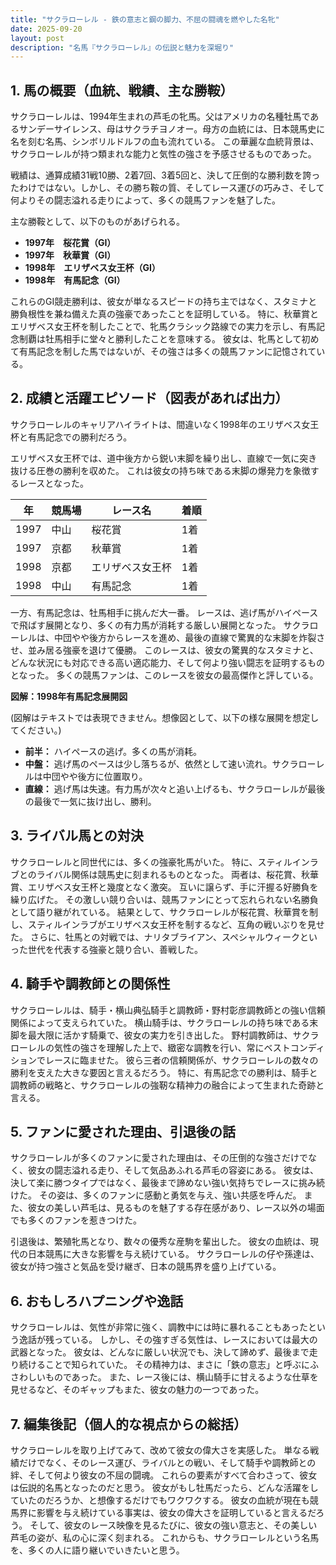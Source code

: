 ```yaml
---
title: "サクラローレル - 鉄の意志と鋼の脚力、不屈の闘魂を燃やした名牝"
date: 2025-09-20
layout: post
description: "名馬『サクラローレル』の伝説と魅力を深堀り"
---
```


## 1. 馬の概要（血統、戦績、主な勝鞍）

サクラローレルは、1994年生まれの芦毛の牝馬。父はアメリカの名種牡馬であるサンデーサイレンス、母はサクラチヨノオー。母方の血統には、日本競馬史に名を刻む名馬、シンボリルドルフの血も流れている。  この華麗な血統背景は、サクラローレルが持つ類まれな能力と気性の強さを予感させるものであった。

戦績は、通算成績31戦10勝、2着7回、3着5回と、決して圧倒的な勝利数を誇ったわけではない。しかし、その勝ち鞍の質、そしてレース運びの巧みさ、そして何よりその闘志溢れる走りによって、多くの競馬ファンを魅了した。

主な勝鞍として、以下のものがあげられる。

* **1997年　桜花賞（GI）**
* **1997年　秋華賞（GI）**
* **1998年　エリザベス女王杯（GI）**
* **1998年　有馬記念（GI）**


これらのGI競走勝利は、彼女が単なるスピードの持ち主ではなく、スタミナと勝負根性を兼ね備えた真の強豪であったことを証明している。  特に、秋華賞とエリザベス女王杯を制したことで、牝馬クラシック路線での実力を示し、有馬記念制覇は牡馬相手に堂々と勝利したことを意味する。 彼女は、牝馬として初めて有馬記念を制した馬ではないが、その強さは多くの競馬ファンに記憶されている。


## 2. 成績と活躍エピソード（図表があれば出力）

サクラローレルのキャリアハイライトは、間違いなく1998年のエリザベス女王杯と有馬記念での勝利だろう。

エリザベス女王杯では、道中後方から鋭い末脚を繰り出し、直線で一気に突き抜ける圧巻の勝利を収めた。  これは彼女の持ち味である末脚の爆発力を象徴するレースとなった。

| 年 | 競馬場 | レース名  | 着順 |
|---|---|---|---|
| 1997 | 中山 | 桜花賞       | 1着 |
| 1997 | 京都 | 秋華賞       | 1着 |
| 1998 | 京都 | エリザベス女王杯 | 1着 |
| 1998 | 中山 | 有馬記念       | 1着 |


一方、有馬記念は、牡馬相手に挑んだ大一番。  レースは、逃げ馬がハイペースで飛ばす展開となり、多くの有力馬が消耗する厳しい展開となった。 サクラローレルは、中団やや後方からレースを進め、最後の直線で驚異的な末脚を炸裂させ、並み居る強豪を退けて優勝。  このレースは、彼女の驚異的なスタミナと、どんな状況にも対応できる高い適応能力、そして何より強い闘志を証明するものとなった。  多くの競馬ファンは、このレースを彼女の最高傑作と評している。


**図解：1998年有馬記念展開図**

(図解はテキストでは表現できません。想像図として、以下の様な展開を想定してください。)

* **前半：** ハイペースの逃げ。多くの馬が消耗。
* **中盤：** 逃げ馬のペースは少し落ちるが、依然として速い流れ。サクラローレルは中団やや後方に位置取り。
* **直線：** 逃げ馬は失速。有力馬が次々と追い上げるも、サクラローレルが最後の最後で一気に抜け出し、勝利。


## 3. ライバル馬との対決

サクラローレルと同世代には、多くの強豪牝馬がいた。  特に、スティルインラブとのライバル関係は競馬史に刻まれるものとなった。  両者は、桜花賞、秋華賞、エリザベス女王杯と幾度となく激突。  互いに譲らず、手に汗握る好勝負を繰り広げた。  その激しい競り合いは、競馬ファンにとって忘れられない名勝負として語り継がれている。  結果として、サクラローレルが桜花賞、秋華賞を制し、スティルインラブがエリザベス女王杯を制するなど、互角の戦いぶりを見せた。  さらに、牡馬との対戦では、ナリタブライアン、スペシャルウィークといった世代を代表する強豪と競り合い、善戦した。


## 4. 騎手や調教師との関係性

サクラローレルは、騎手・横山典弘騎手と調教師・野村彰彦調教師との強い信頼関係によって支えられていた。  横山騎手は、サクラローレルの持ち味である末脚を最大限に活かす騎乗で、彼女の実力を引き出した。  野村調教師は、サクラローレルの気性の強さを理解した上で、緻密な調教を行い、常にベストコンディションでレースに臨ませた。  彼ら三者の信頼関係が、サクラローレルの数々の勝利を支えた大きな要因と言えるだろう。  特に、有馬記念での勝利は、騎手と調教師の戦略と、サクラローレルの強靭な精神力の融合によって生まれた奇跡と言える。


## 5. ファンに愛された理由、引退後の話

サクラローレルが多くのファンに愛された理由は、その圧倒的な強さだけでなく、彼女の闘志溢れる走り、そして気品あふれる芦毛の容姿にある。  彼女は、決して楽に勝つタイプではなく、最後まで諦めない強い気持ちでレースに挑み続けた。  その姿は、多くのファンに感動と勇気を与え、強い共感を呼んだ。  また、彼女の美しい芦毛は、見るものを魅了する存在感があり、レース以外の場面でも多くのファンを惹きつけた。

引退後は、繁殖牝馬となり、数々の優秀な産駒を輩出した。  彼女の血統は、現代の日本競馬に大きな影響を与え続けている。  サクラローレルの仔や孫達は、彼女が持つ強さと気品を受け継ぎ、日本の競馬界を盛り上げている。


## 6. おもしろハプニングや逸話

サクラローレルは、気性が非常に強く、調教中には時に暴れることもあったという逸話が残っている。  しかし、その強すぎる気性は、レースにおいては最大の武器となった。  彼女は、どんなに厳しい状況でも、決して諦めず、最後まで走り続けることで知られていた。  その精神力は、まさに「鉄の意志」と呼ぶにふさわしいものであった。  また、レース後には、横山騎手に甘えるような仕草を見せるなど、そのギャップもまた、彼女の魅力の一つであった。


## 7. 編集後記（個人的な視点からの総括）

サクラローレルを取り上げてみて、改めて彼女の偉大さを実感した。  単なる戦績だけでなく、そのレース運び、ライバルとの戦い、そして騎手や調教師との絆、そして何より彼女の不屈の闘魂。  これらの要素がすべて合わさって、彼女は伝説的名馬となったのだと思う。  彼女がもし牡馬だったら、どんな活躍をしていたのだろうか、と想像するだけでもワクワクする。  彼女の血統が現在も競馬界に影響を与え続けている事実は、彼女の偉大さを証明していると言えるだろう。  そして、彼女のレース映像を見るたびに、彼女の強い意志と、その美しい芦毛の姿が、私の心に深く刻まれる。  これからも、サクラローレルという名馬を、多くの人に語り継いでいきたいと思う。

